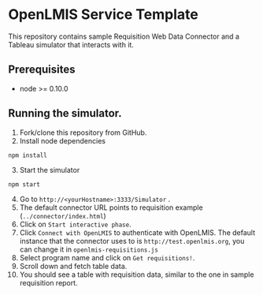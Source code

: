 # OpenLMIS Service Template
This repository contains sample Requisition Web Data Connector and a Tableau simulator that interacts with it.

## Prerequisites
* node >= 0.10.0

## Running the simulator.
1. Fork/clone this repository from GitHub.
2. Install node dependencies
 ```shell
 npm install
 ```
3. Start the simulator
 ```shell
 npm start
 ```
4. Go to `http://<yourHostname>:3333/Simulator` .
5. The default connector URL points to requisition example (`../connector/index.html`)
6. Click on `Start interactive phase`.
7. Click `Connect with OpenLMIS` to authenticate with OpenLMIS. The default instance that the connector uses to is `http://test.openlmis.org`, you can change it in `openlmis-requisitions.js`
8. Select program name and click on `Get requisitions!`.
9. Scroll down and fetch table data.
10. You should see a table with requisition data, similar to the one in sample requisition report.
